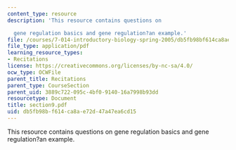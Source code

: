 ```yaml
---
content_type: resource
description: 'This resource contains questions on

  gene regulation basics and gene regulation?an example.'
file: /courses/7-014-introductory-biology-spring-2005/db5fb98bf614ca8ae72d47a47ea6cd15_section9.pdf
file_type: application/pdf
learning_resource_types:
- Recitations
license: https://creativecommons.org/licenses/by-nc-sa/4.0/
ocw_type: OCWFile
parent_title: Recitations
parent_type: CourseSection
parent_uid: 3889c722-095c-4bf0-9140-16a7998b93dd
resourcetype: Document
title: section9.pdf
uid: db5fb98b-f614-ca8a-e72d-47a47ea6cd15
---
```

This resource contains questions on
gene regulation basics and gene regulation?an example.